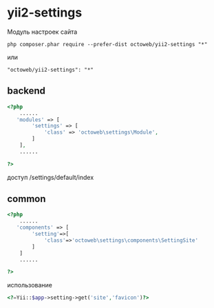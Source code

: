 # yii2-settings

Модуль настроек сайта

```
php composer.phar require --prefer-dist octoweb/yii2-settings "*"
```
или
```
"octoweb/yii2-settings": "*"
```

backend
-------
```php
<?php
    ......
   'modules' => [
        'settings' => [
            'class' => 'octoweb\settings\Module',
        ]
    ],
    ......

?>
```
доступ /settings/default/index

common
-------
```php
<?php
    ......
   'components' => [
        'setting'=>[
            'class'=>'octoweb\settings\components\SettingSite'
        ]
    ]
    ......

?>
```
использование
```php
<?=Yii::$app->setting->get('site','favicon')?>
```
